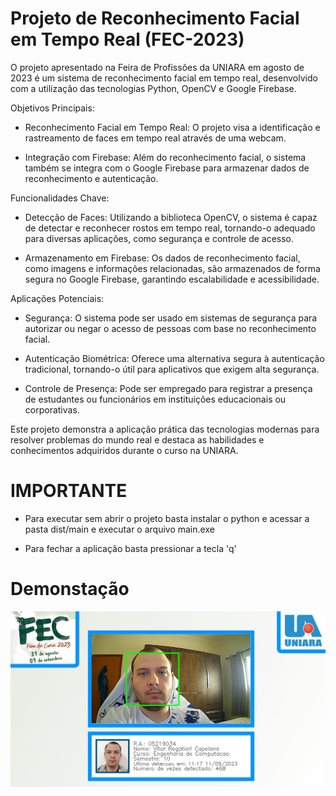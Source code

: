 # Projeto de Reconhecimento Facial em Tempo Real (FEC-2023)

O projeto apresentado na Feira de Profissões da UNIARA em agosto de 2023 é um sistema de reconhecimento facial em tempo real, desenvolvido com a utilização das tecnologias Python, OpenCV e Google Firebase.

Objetivos Principais:

+ Reconhecimento Facial em Tempo Real: O projeto visa a identificação e rastreamento de faces em tempo real através de uma webcam.

+ Integração com Firebase: Além do reconhecimento facial, o sistema também se integra com o Google Firebase para armazenar dados de reconhecimento e autenticação.

Funcionalidades Chave:

+ Detecção de Faces: Utilizando a biblioteca OpenCV, o sistema é capaz de detectar e reconhecer rostos em tempo real, tornando-o adequado para diversas aplicações, como segurança e controle de acesso.

+ Armazenamento em Firebase: Os dados de reconhecimento facial, como imagens e informações relacionadas, são armazenados de forma segura no Google Firebase, garantindo escalabilidade e acessibilidade.

Aplicações Potenciais:

+ Segurança: O sistema pode ser usado em sistemas de segurança para autorizar ou negar o acesso de pessoas com base no reconhecimento facial.

+ Autenticação Biométrica: Oferece uma alternativa segura à autenticação tradicional, tornando-o útil para aplicativos que exigem alta segurança.

+ Controle de Presença: Pode ser empregado para registrar a presença de estudantes ou funcionários em instituições educacionais ou corporativas.

Este projeto demonstra a aplicação prática das tecnologias modernas para resolver problemas do mundo real e destaca as habilidades e conhecimentos adquiridos durante o curso na UNIARA.

# IMPORTANTE
+ Para executar sem abrir o projeto basta instalar o python e acessar a pasta dist/main e executar o arquivo main.exe

+ Para fechar a aplicação basta pressionar a tecla 'q'

# Demonstação

![image](https://github.com/vrcapelane/fec-2023/blob/main/Exemplo.png)
